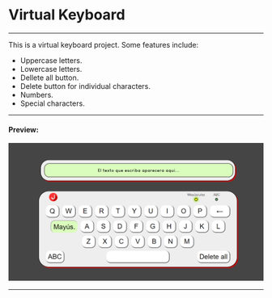 # Virtual Keyboard
---
This is a virtual keyboard project. Some features include:
<ul>
<li>Uppercase letters.</li>
<li>Lowercase letters.</li>
<li>Dellete all button.</li>
<li>Delete button for individual characters.</li>
<li>Numbers.</li>
<li>Special characters.</li>
</ul>

---

#### Preview:

![Preview](https://github.com/JulianKer/Teclado-virtual/blob/master/icons/preview.png)

---
